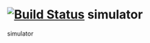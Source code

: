 [![Build Status](https://travis-ci.org/florpor/simulator.png?branch=master)](https://travis-ci.org/florpor/simulator)
simulator
=========



simulator
